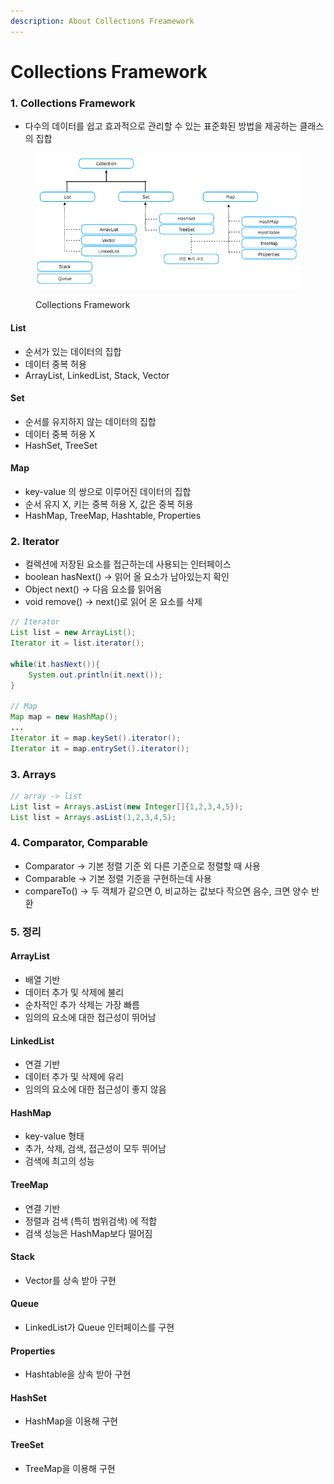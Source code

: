 ```yaml
---
description: About Collections Freamework
---
```


# Collections Framework

### 1. Collections Framework

* 다수의 데이터를 쉽고 효과적으로 관리할 수 있는 표준화된 방법을 제공하는 클래스의 집합

<figure><img src="../.gitbook/assets/컬렉션 프레임워크.png" alt=""><figcaption><p>Collections Framework</p></figcaption></figure>

#### List

* 순서가 있는 데이터의 집합
* 데이터 중복 허용
* ArrayList, LinkedList, Stack, Vector

#### Set

* 순서를 유지하지 않는 데이터의 집합
* 데이터 중복 허용 X
* HashSet, TreeSet

#### Map

* key-value 의 쌍으로 이루어진 데이터의 집합
* 순서 유지 X, 키는 중복 허용 X, 값은 중복 허용
* HashMap, TreeMap, Hashtable, Properties

### 2. Iterator

* 컬렉션에 저장된 요소를 접근하는데 사용되는 인터페이스
* boolean hasNext() -> 읽어 올 요소가 남아있는지 확인
* Object next() -> 다음 요소를 읽어옴
* void remove() -> next()로 읽어 온 요소를 삭제

```java
// Iterator
List list = new ArrayList();
Iterator it = list.iterator();

while(it.hasNext()){
    System.out.println(it.next());
}

// Map
Map map = new HashMap();
...
Iterator it = map.keySet().iterator();
Iterator it = map.entrySet().iterator();
```

### 3. Arrays

```java
// array -> list
List list = Arrays.asList(new Integer[]{1,2,3,4,5});
List list = Arrays.asList(1,2,3,4,5);
```

### 4. Comparator, Comparable

* Comparator -> 기본 정렬 기준 외 다른 기준으로 정렬할 때 사용
* Comparable -> 기본 정렬 기준을 구현하는데 사용
* compareTo() -> 두 객체가 같으면 0, 비교하는 값보다 작으면 음수, 크면 양수 반환

### 5. 정리

#### ArrayList

* 배열 기반
* 데이터 추가 및 삭제에 불리
* 순차적인 추가 삭제는 가장 빠름
* 임의의 요소에 대한 접근성이 뛰어남

#### LinkedList

* 연결 기반
* 데이터 추가 및 삭제에 유리
* 임의의 요소에 대한 접근성이 좋지 않음

#### HashMap

* key-value 형태
* 추가, 삭제, 검색, 접근성이 모두 뛰어남
* 검색에 최고의 성능

#### TreeMap

* 연결 기반
* 정렬과 검색 (특히 범위검색) 에 적합
* 검색 성능은 HashMap보다 떨어짐

#### Stack

* Vector를 상속 받아 구현

#### Queue

* LinkedList가 Queue 인터페이스를 구현

#### Properties

* Hashtable을 상속 받아 구현

#### HashSet

* HashMap을 이용해 구현

#### TreeSet

* TreeMap을 이용해 구현
